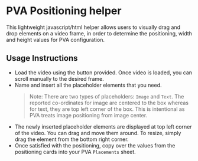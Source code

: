# PVA Positioning helper

This lightweight javascript/html helper allows users to visually drag and drop
elements on a video frame, in order to determine the positioning, width and height values for PVA configuration.

## Usage Instructions

- Load the video using the button provided. Once video is loaded, you can scroll manually to the desired frame.
- Name and insert all the placeholder elements that you need.
  > Note: There are two types of placeholders: `Image` and `Text`. The reported co-ordinates for image are centered to the box whereas for text, they are top left corner of the box. This is intentional as PVA treats image positioning from image center.
- The newly inserted placeholder elements are displayed at top left corner of the video. You can drag and move them around. To resize, simply drag the element from the bottom right corner.
- Once satisfied with the positioning, copy over the values from the positioning cards into your PVA `Placements` sheet.
